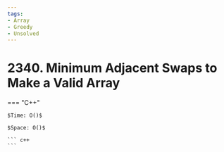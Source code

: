 ```yaml
---
tags:
- Array
- Greedy
- Unsolved
---
```



# 2340. Minimum Adjacent Swaps to Make a Valid Array

=== "C++"

    $Time: O()$

    $Space: O()$

    ``` c++
    ```